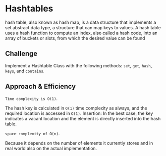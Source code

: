 # Hashtables
hash table, also known as hash map, is a data structure that implements a set abstract data type, a structure that can map keys to values. A hash table uses a hash function to compute an index, also called a hash code, into an array of buckets or slots, from which the desired value can be found

## Challenge
Implement a Hashtable Class with the following methods: `set`, `get`, `hash`, `keys`, and `contains`.

## Approach & Efficiency
`Time complexity is O(1)`.

The hash key is calculated in `O(1)` time complexity as always, and the required location is accessed in `O(1)`.
Insertion: In the best case, the key indicates a vacant location and the element is directly inserted into the hash table.

`space complexity of O(n)`.

Because it depends on the number of elements it currently stores and in real world also on the actual implementation.